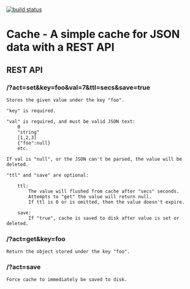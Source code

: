 [![build status](https://secure.travis-ci.org/sleeplessinc/cache.png)](http://travis-ci.org/sleeplessinc/cache)
# Cache - A simple cache for JSON data with a REST API


## REST API

### /?act=set&key=foo&val=7&ttl=secs&save=true

	Stores the given value under the key "foo".

	"key" is required.

	"val" is required, and must be valid JSON text:
		0
		"string"
		[1,2,3]
		{"foo":null}
		etc.

	If val is "null", or the JSON can't be parsed, the value will be deleted.

	"ttl" and "save" are optional:

		ttl:
			The value will flushed from cache after "secs" seconds.
			Attempts to "get" the value will return null.
			If ttl is 0 or is omitted, then the value doesn't expire.

		save:
			If "true", cache is saved to disk after value is set or deleted.


### /?act=get&key=foo

	Return the object stored under the key "foo".


### /?act=save

	Force cache to immediately be saved to disk.
